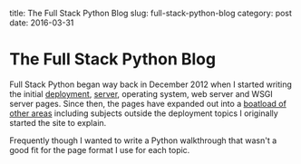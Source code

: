 title: The Full Stack Python Blog
slug: full-stack-python-blog
category: post
date: 2016-03-31

# The Full Stack Python Blog
Full Stack Python began way back in December 2012 when I started writing
the initial [deployment](/deployment.html), [server](/servers.html), 
operating system, web server and WSGI server pages. Since then, the pages
have expanded out into a 
[boatload of other areas](http://www.fullstackpython.com/table-of-contents.html)
including subjects outside the deployment topics I originally started the
site to explain.

Frequently though I wanted to write a Python walkthrough that wasn't a
good fit for the page format I use for each topic.
